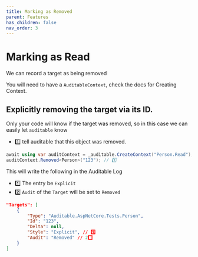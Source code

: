 ```yaml
---
title: Marking as Removed
parent: Features
has_children: false
nav_order: 3
---
```


# Marking as Read

We can record a target as being removed

You will need to have a `AuditableContext`, check the docs for Creating Context.

## Explicitly removing the target via its ID.

Only your code will know if the target was removed, so in this case we can easily let `auditable` know

- 1️⃣ tell auditable that this object was removed.

```csharp 
await using var auditContext = _auditable.CreateContext("Person.Read");
auditContext.Removed<Person>("123"); // 1️⃣
```

This will write the following in the Auditable Log

- 1️⃣ The entry be `Explicit`
- 2️⃣ `Audit` of the `Target` will be set to `Removed`

```json
"Targets": [
    {
        "Type": "Auditable.AspNetCore.Tests.Person",
        "Id": "123",
        "Delta": null,
        "Style": "Explicit", // 1️⃣
        "Audit": "Removed" // 2️⃣ 
    }
]
```
